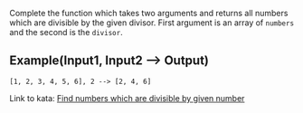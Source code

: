 Complete the function which takes two arguments and returns all numbers which are divisible by the given divisor. First argument is an array of `numbers` and the second is the `divisor`.

## Example(Input1, Input2 --> Output)

```
[1, 2, 3, 4, 5, 6], 2 --> [2, 4, 6]
```

Link to kata: [Find numbers which are divisible by given number](https://www.codewars.com/kata/55edaba99da3a9c84000003b)